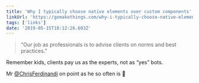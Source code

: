 ```yaml
---
title: 'Why I typically choose native elements over custom components'
linkUrl: 'https://gomakethings.com/why-i-typically-choose-native-elements-over-custom-components/'
tags: ['links'] 
date: '2019-05-15T18:12:26.603Z'
---
```

> “Our job as professionals is to advise clients on norms and best practices.”

Remember kids, clients pay us as the experts, not as “yes” bots.

Mr [@ChrisFerdinandi](//twitter.com/ChrisFerdinandi) on point as he so often is 🙌 